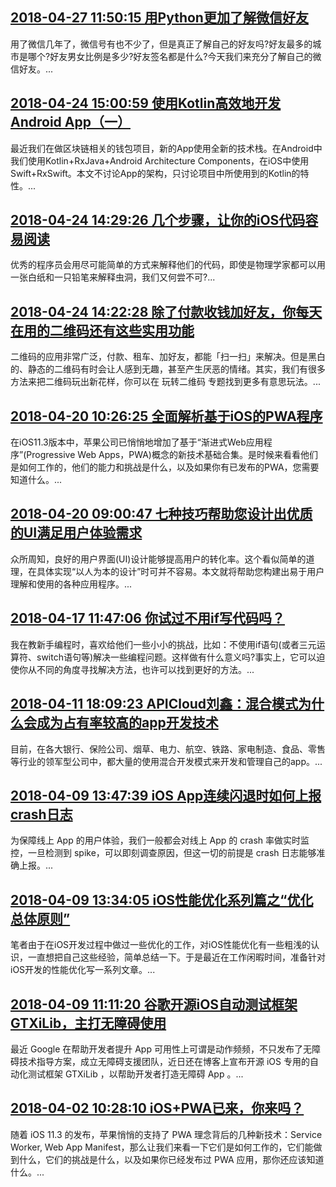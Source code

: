 ## <a href="http://developer.51cto.com/art/201804/571739.htm" target="_blank">2018-04-27 11:50:15 用Python更加了解微信好友</a>
用了微信几年了，微信号有也不少了，但是真正了解自己的好友吗?好友最多的城市是哪个?好友男女比例是多少?好友签名都是什么?今天我们来充分了解自己的微信好友。...


## <a href="http://mobile.51cto.com/hot-571389.htm" target="_blank">2018-04-24 15:00:59 使用Kotlin高效地开发Android App（一）</a>
最近我们在做区块链相关的钱包项目，新的App使用全新的技术栈。在Android中我们使用Kotlin+RxJava+Android Architecture Components，在iOS中使用Swift+RxSwift。本文不讨论App的架构，只讨论项目中所使用到的Kotlin的特性。...


## <a href="http://mobile.51cto.com/hot-571386.htm" target="_blank">2018-04-24 14:29:26 几个步骤，让你的iOS代码容易阅读</a>
优秀的程序员会用尽可能简单的方式来解释他们的代码，即使是物理学家都可以用一张白纸和一只铅笔来解释虫洞，我们又何尝不可?...


## <a href="http://mobile.51cto.com/hot-571381.htm" target="_blank">2018-04-24 14:22:28 除了付款收钱加好友，你每天在用的二维码还有这些实用功能</a>
二维码的应用非常广泛，付款、租车、加好友，都能「扫一扫」来解决。但是黑白的、静态的二维码有时会让人感到无趣，甚至产生厌恶的情绪。其实，我们有很多方法来把二维码玩出新花样，你可以在 玩转二维码 专题找到更多有意思玩法。...


## <a href="http://mobile.51cto.com/hot-571088.htm" target="_blank">2018-04-20 10:26:25 全面解析基于iOS的PWA程序</a>
在iOS11.3版本中，苹果公司已悄悄地增加了基于“渐进式Web应用程序”(Progressive Web Apps，PWA)概念的新技术基础合集。是时候来看看他们是如何工作的，他们的能力和挑战是什么，以及如果你有已发布的PWA，您需要知道什么。...


## <a href="http://mobile.51cto.com/hot-571063.htm" target="_blank">2018-04-20 09:00:47 七种技巧帮助您设计出优质的UI满足用户体验需求</a>
众所周知，良好的用户界面(UI)设计能够提高用户的转化率。这个看似简单的道理，在具体实现“以人为本的设计”时可并不容易。本文就将帮助您构建出易于用户理解和使用的各种应用程序。...


## <a href="http://developer.51cto.com/art/201804/570761.htm" target="_blank">2018-04-17 11:47:06 你试过不用if写代码吗？</a>
我在教新手编程时，喜欢给他们一些小小的挑战，比如：不使用if语句(或者三元运算符、switch语句等)解决一些编程问题。这样做有什么意义吗?事实上，它可以迫使你从不同的角度寻找解决方法，也许可以找到更好的方法。...


## <a href="http://mobile.51cto.com/app-show-570335.htm" target="_blank">2018-04-11 18:09:23 APICloud刘鑫：混合模式为什么会成为占有率较高的app开发技术</a>
目前，在各大银行、保险公司、烟草、电力、航空、铁路、家电制造、食品、零售等行业的领军型公司中，都大量的使用混合开发模式来开发和管理自己的app。...


## <a href="http://mobile.51cto.com/hot-570059.htm" target="_blank">2018-04-09 13:47:39 iOS App连续闪退时如何上报crash日志</a>
为保障线上 App 的用户体验，我们一般都会对线上 App 的 crash 率做实时监控，一旦检测到 spike，可以即刻调查原因，但这一切的前提是 crash 日志能够准确上报。...


## <a href="http://mobile.51cto.com/hot-570060.htm" target="_blank">2018-04-09 13:34:05 iOS性能优化系列篇之“优化总体原则”</a>
笔者由于在iOS开发过程中做过一些优化的工作，对iOS性能优化有一些粗浅的认识，一直想把自己这些经验，简单总结一下。于是最近在工作闲暇时间，准备针对iOS开发的性能优化写一系列文章。...


## <a href="http://mobile.51cto.com/hot-570046.htm" target="_blank">2018-04-09 11:11:20 谷歌开源iOS自动测试框架GTXiLib，主打无障碍使用</a>
最近 Google 在帮助开发者提升 App 可用性上可谓是动作频频，不只发布了无障碍技术指导方案，成立无障碍支援团队，近日还在博客上宣布开源 iOS 专用的自动化测试框架 GTXiLib ，以帮助开发者打造无障碍 App 。...


## <a href="http://mobile.51cto.com/hot-569536.htm" target="_blank">2018-04-02 10:28:10 iOS+PWA已来，你来吗？</a>
随着 iOS 11.3 的发布，苹果悄悄的支持了 PWA 理念背后的几种新技术：Service Worker, Web App Manifest，那么让我们来看一下它们是如何工作的，它们能做到什么，它们的挑战是什么，以及如果你已经发布过 PWA 应用，那你还应该知道什么。...


